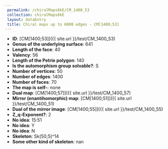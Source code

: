 ```yaml
--- 
 permalink: /chiralMaps6kE/CM_1400_53 
 collection: chiralMaps6kE
 layout: dataEntry
 title: Chiral maps up to 6000 edges - CM[1400;53]
---
```


- **ID**: [CM[1400;53]]({{ site.url }}/test/CM_1400_53)
- **Genus of the underlying surface**: 641
- **Length of the face**: 40
- **Valency**: 56
- **Length of the Petrie polygon**: 140
- **Is the automorphism group solvable?**: S
- **Number of vertices**: 50
- **Number of edges**: 1400
- **Number of faces**: 70
- **The map is self-**: none
- **Dual map**: [CM[1400;57]]({{ site.url }}/test/CM_1400_57)
- **Mirror (enantihomorphic) map**: [CM[1400;51]]({{ site.url }}/test/CM_1400_51)
- **Dual of the mirror image**: [CM[1400;55]]({{ site.url }}/test/CM_1400_55)
- **Z_q-Exponent?**: 2
- **No idea**:  15:51
- **No idea**: Y
- **No idea**: N
- **Skeleton**: Sk(50;5)^14
- **Some other kind of skeleton**: nan
